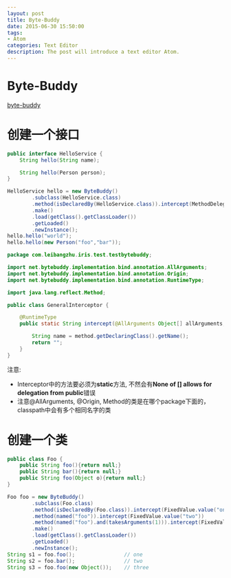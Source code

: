 ```yaml
---
layout: post
title: Byte-Buddy
date: 2015-06-30 15:50:00
tags:
- Atom
categories: Text Editor
description: The post will introduce a text editor Atom.
---
```


# Byte-Buddy
[byte-buddy](https://github.com/raphw/byte-buddy)





# 创建一个接口
```java
public interface HelloService {
    String hello(String name);

    String hello(Person person);
}
```
```java
HelloService hello = new ByteBuddy()
        .subclass(HelloService.class)
        .method(isDeclaredBy(HelloService.class)).intercept(MethodDelegation.to(GeneralInterceptor.class))
        .make()
        .load(getClass().getClassLoader())
        .getLoaded()
        .newInstance();
hello.hello("world");
hello.hello(new Person("foo","bar"));
```

```java
package com.leibangzhu.iris.test.testbytebuddy;

import net.bytebuddy.implementation.bind.annotation.AllArguments;
import net.bytebuddy.implementation.bind.annotation.Origin;
import net.bytebuddy.implementation.bind.annotation.RuntimeType;

import java.lang.reflect.Method;

public class GeneralInterceptor {

    @RuntimeType
    public static String intercept(@AllArguments Object[] allArguments, @Origin Method method){

        String name = method.getDeclaringClass().getName();
        return "";
    }
}

```
注意:
* Interceptor中的方法要必须为**static**方法, 不然会有**None of [] allows for delegation from public**错误          
* 注意@AllArguments, @Origin, Method的类是在哪个package下面的，classpath中会有多个相同名字的类        

        

# 创建一个类
```java
public class Foo {
    public String foo(){return null;}
    public String bar(){return null;}
    public String foo(Object o){return null;}
}
```
```java
Foo foo = new ByteBuddy()
        .subclass(Foo.class)
        .method(isDeclaredBy(Foo.class)).intercept(FixedValue.value("one"))
        .method(named("foo")).intercept(FixedValue.value("two"))
        .method(named("foo").and(takesArguments(1))).intercept(FixedValue.value("three"))
        .make()
        .load(getClass().getClassLoader())
        .getLoaded()
        .newInstance(); 
String s1 = foo.foo();                // one
String s2 = foo.bar();                // two
String s3 = foo.foo(new Object());    // three
```

